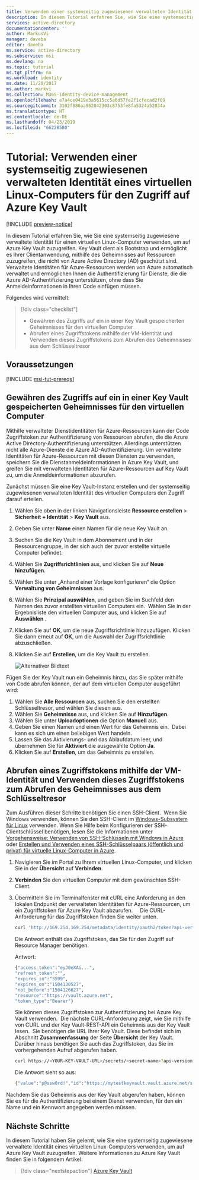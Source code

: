 ```yaml
---
title: Verwenden einer systemseitig zugewiesenen verwalteten Identität eines virtuellen Linux-Computers für den Zugriff auf Azure Key Vault
description: In diesem Tutorial erfahren Sie, wie Sie eine systemseitig zugewiesene verwaltete Identität eines virtuellen Linux-Computers verwenden, um auf Azure Resource Manager zuzugreifen.
services: active-directory
documentationcenter: ''
author: MarkusVi
manager: daveba
editor: daveba
ms.service: active-directory
ms.subservice: msi
ms.devlang: na
ms.topic: tutorial
ms.tgt_pltfrm: na
ms.workload: identity
ms.date: 11/20/2017
ms.author: markvi
ms.collection: M365-identity-device-management
ms.openlocfilehash: e7a4ce0419e3a5615cc5a6d57fe2f1cfecad2f09
ms.sourcegitcommit: 3102f886aa962842303c8753fe8fa5324a52834a
ms.translationtype: HT
ms.contentlocale: de-DE
ms.lasthandoff: 04/23/2019
ms.locfileid: "66228580"
---
```

# <a name="tutorial-use-a-linux-vm-system-assigned-managed-identity-to-access-azure-key-vault"></a>Tutorial: Verwenden einer systemseitig zugewiesenen verwalteten Identität eines virtuellen Linux-Computers für den Zugriff auf Azure Key Vault 

[!INCLUDE [preview-notice](../../../includes/active-directory-msi-preview-notice.md)]

In diesem Tutorial erfahren Sie, wie Sie eine systemseitig zugewiesene verwaltete Identität für einen virtuellen Linux-Computer verwenden, um auf Azure Key Vault zuzugreifen. Key Vault dient als Bootstrap und ermöglicht es Ihrer Clientanwendung, mithilfe des Geheimnisses auf Ressourcen zuzugreifen, die nicht von Azure Active Directory (AD) geschützt sind. Verwaltete Identitäten für Azure-Ressourcen werden von Azure automatisch verwaltet und ermöglichen Ihnen die Authentifizierung für Dienste, die die Azure AD-Authentifizierung unterstützen, ohne dass Sie Anmeldeinformationen in Ihren Code einfügen müssen. 

Folgendes wird vermittelt:

> [!div class="checklist"]
> * Gewähren des Zugriffs auf ein in einer Key Vault gespeicherten Geheimnisses für den virtuellen Computer 
> * Abrufen eines Zugriffstokens mithilfe der VM-Identität und Verwenden dieses Zugriffstokens zum Abrufen des Geheimnisses aus dem Schlüsseltresor 
 
## <a name="prerequisites"></a>Voraussetzungen

[!INCLUDE [msi-tut-prereqs](../../../includes/active-directory-msi-tut-prereqs.md)]

## <a name="grant-your-vm-access-to-a-secret-stored-in-a-key-vault"></a>Gewähren des Zugriffs auf ein in einer Key Vault gespeicherten Geheimnisses für den virtuellen Computer  

Mithilfe verwalteter Dienstidentitäten für Azure-Ressourcen kann der Code Zugriffstoken zur Authentifizierung von Ressourcen abrufen, die die Azure Active Directory-Authentifizierung unterstützen. Allerdings unterstützen nicht alle Azure-Dienste die Azure AD-Authentifizierung. Um verwaltete Identitäten für Azure-Ressourcen mit diesen Diensten zu verwenden, speichern Sie die Dienstanmeldeinformationen in Azure Key Vault, und greifen Sie mit verwalteten Identitäten für Azure-Ressourcen auf Key Vault zu, um die Anmeldeinformationen abzurufen. 

Zunächst müssen Sie eine Key Vault-Instanz erstellen und der systemseitig zugewiesenen verwalteten Identität des virtuellen Computers den Zugriff darauf erteilen.   

1. Wählen Sie oben in der linken Navigationsleiste **Ressource erstellen** > **Sicherheit + Identität** > **Key Vault** aus.  
2. Geben Sie unter **Name** einen Namen für die neue Key Vault an. 
3. Suchen Sie die Key Vault in dem Abonnement und in der Ressourcengruppe, in der sich auch der zuvor erstellte virtuelle Computer befindet. 
4. Wählen Sie **Zugriffsrichtlinien** aus, und klicken Sie auf **Neue hinzufügen**. 
5. Wählen Sie unter „Anhand einer Vorlage konfigurieren“ die Option **Verwaltung von Geheimnissen** aus. 
6. Wählen Sie **Prinzipal auswählen**, und geben Sie im Suchfeld den Namen des zuvor erstellten virtuellen Computers ein.  Wählen Sie in der Ergebnisliste den virtuellen Computer aus, und klicken Sie auf **Auswählen** . 
7. Klicken Sie auf **OK**, um die neue Zugriffsrichtlinie hinzuzufügen. Klicken Sie dann erneut auf **OK**, um die Auswahl der Zugriffsrichtlinie abzuschließen. 
8. Klicken Sie auf **Erstellen**, um die Key Vault zu erstellen. 

    ![Alternativer Bildtext](./media/msi-tutorial-windows-vm-access-nonaad/msi-blade.png)

Fügen Sie der Key Vault nun ein Geheimnis hinzu, das Sie später mithilfe von Code abrufen können, der auf dem virtuellen Computer ausgeführt wird: 

1. Wählen Sie **Alle Ressourcen** aus, suchen Sie den erstellten Schlüsseltresor, und wählen Sie diesen aus. 
2. Wählen Sie **Geheimnisse** aus, und klicken Sie auf **Hinzufügen**. 
3. Wählen Sie unter **Uploadoptionen** die Option **Manuell** aus. 
4. Geben Sie einen Namen und einen Wert für das Geheimnis ein.  Dabei kann es sich um einen beliebigen Wert handeln. 
5. Lassen Sie das Aktivierungs- und das Ablaufdatum leer, und übernehmen Sie für **Aktiviert** die ausgewählte Option **Ja**. 
6. Klicken Sie auf **Erstellen**, um das Geheimnis zu erstellen. 
 
## <a name="get-an-access-token-using-the-vms-identity-and-use-it-to-retrieve-the-secret-from-the-key-vault"></a>Abrufen eines Zugriffstokens mithilfe der VM-Identität und Verwenden dieses Zugriffstokens zum Abrufen des Geheimnisses aus dem Schlüsseltresor  

Zum Ausführen dieser Schritte benötigen Sie einen SSH-Client.  Wenn Sie Windows verwenden, können Sie den SSH-Client im [Windows-Subsystem für Linux](https://msdn.microsoft.com/commandline/wsl/about) verwenden. Wenn Sie Hilfe beim Konfigurieren der SSH-Clientschlüssel benötigen, lesen Sie die Informationen unter [Vorgehensweise: Verwenden von SSH-Schlüsseln mit Windows in Azure](../../virtual-machines/linux/ssh-from-windows.md) oder [Erstellen und Verwenden eines SSH-Schlüsselpaars (öffentlich und privat) für virtuelle Linux-Computer in Azure](../../virtual-machines/linux/mac-create-ssh-keys.md).
 
1. Navigieren Sie im Portal zu Ihrem virtuellen Linux-Computer, und klicken Sie in der **Übersicht** auf **Verbinden**. 
2. **Verbinden** Sie den virtuellen Computer mit dem gewünschten SSH-Client. 
3. Übermitteln Sie im Terminalfenster mit cURL eine Anforderung an den lokalen Endpunkt der verwalteten Identitäten für Azure-Ressourcen, um ein Zugriffstoken für Azure Key Vault abzurufen.  
 
    Die CURL-Anforderung für das Zugriffstoken finden Sie weiter unten.  
    
    ```bash
    curl 'http://169.254.169.254/metadata/identity/oauth2/token?api-version=2018-02-01&resource=https%3A%2F%2Fvault.azure.net' -H Metadata:true  
    ```
    Die Antwort enthält das Zugriffstoken, das Sie für den Zugriff auf Resource Manager benötigen. 
    
    Antwort:  
    
    ```bash
    {"access_token":"eyJ0eXAi...",
    "refresh_token":"",
    "expires_in":"3599",
    "expires_on":"1504130527",
    "not_before":"1504126627",
    "resource":"https://vault.azure.net",
    "token_type":"Bearer"} 
    ```
    
    Sie können dieses Zugriffstoken zur Authentifizierung bei Azure Key Vault verwenden.  Die nächste CURL-Anforderung zeigt, wie Sie mithilfe von CURL und der Key Vault-REST-API ein Geheimnis aus der Key Vault lesen.  Sie benötigen die URL Ihrer Key Vault. Diese befindet sich im Abschnitt **Zusammenfassung** der Seite **Übersicht** der Key Vault.  Darüber hinaus benötigen Sie auch das Zugriffstoken, das Sie im vorhergehenden Aufruf abgerufen haben. 
        
    ```bash
    curl https://<YOUR-KEY-VAULT-URL>/secrets/<secret-name>?api-version=2016-10-01 -H "Authorization: Bearer <ACCESS TOKEN>" 
    ```
    
    Die Antwort sieht so aus: 
    
    ```bash
    {"value":"p@ssw0rd!","id":"https://mytestkeyvault.vault.azure.net/secrets/MyTestSecret/7c2204c6093c4d859bc5b9eff8f29050","attributes":{"enabled":true,"created":1505088747,"updated":1505088747,"recoveryLevel":"Purgeable"}} 
    ```
    
Nachdem Sie das Geheimnis aus der Key Vault abgerufen haben, können Sie es für die Authentifizierung bei einem Dienst verwenden, für den ein Name und ein Kennwort angegeben werden müssen.

## <a name="next-steps"></a>Nächste Schritte

In diesem Tutorial haben Sie gelernt, wie Sie eine systemseitig zugewiesene verwaltete Identität eines virtuellen Linux-Computers verwenden, um auf Azure Key Vault zuzugreifen.  Weitere Informationen zu Azure Key Vault finden Sie in folgendem Artikel:

> [!div class="nextstepaction"]
>[Azure Key Vault](/azure/key-vault/key-vault-whatis)




